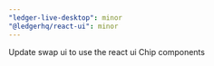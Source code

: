 ```yaml
---
"ledger-live-desktop": minor
"@ledgerhq/react-ui": minor
---
```


Update swap ui to use the react ui Chip components
